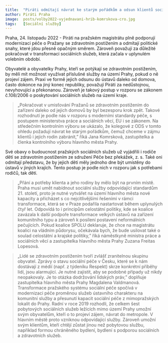 ```yaml
---
title:  "Piráti odmítají návrat ke starým pořádkům a odsun klientů sociálních služeb daleko od jejich rodin v Praze"
author: Piráti Praha
image:  posts/volby2022-vyjednavani-hrib-komrskova-cro.jpg
tags:   [Sociální služby]
---
```


Praha, 24. listopadu 2022 - Piráti na pražském magistrátu plně podporují modernizaci péče o Pražany se zdravotním postižením a odmítají politické snahy, které jdou přesně opačným směrem. Zároveň považují za důležité pokračovat v transformaci sociálních služeb, která začala v uplynulém volebním období.

Obyvatelé a obyvatelky Prahy, kteří se potýkají se zdravotním postižením, by měli mít možnost využívat příslušné služby na území Prahy, pokud o ně projeví zájem. Praxi ve formě jejich odsunu do ústavů daleko od domova, často dokonce na jiný konec republiky, považují Piráti za nedůstojnou, nevyhovující a překonanou. Zároveň je takový postup v rozporu se zákonem č.108/2006 o poskytování sociálních služeb na území kraje. 

> „Pokračovat v umisťování Pražanů se zdravotním postižením do zařízení daleko od jejich domovů by byl bezesporu krok zpět. Takové rozhodnutí je podle nás v rozporu s moderními standardy péče, s postupem ministerstva práce a sociálních věcí, EU i se zákonem. Na středečním kontrolním výboru se ukázalo, že kolegové z ODS v tomto ohledu požadují návrat ke starým pořádkům, čemuž chceme v zájmu klientů i jejich rodin zabránit,” říká Jana Komrsková, zastupitelka a členka kontrolního výboru hlavního města Prahy.

Své obavy o budoucnost pražských sociálních služeb už vyjádřili i rodiče dětí se zdravotním postižením ze sdružení Péče bez překážek, z. s. Také oni odmítají představu, že by jejich děti měly jednoho dne být umístěny do ústavů v jiných krajích. Tento postup je podle nich v rozporu jak s potřebami rodičů, tak dětí.

> „Přání a potřeby klienta a jeho rodiny by mělo být na prvním místě. Praha musí umět nabídnout sociální služby odpovídající  standardům 21. století, proto je nutné vytvářet na území hlavního města nové kapacity a přicházet s co nejcitlivějšími řešeními v rámci transformace, která se v Praze podařila nastartovat během uplynulých čtyř let. Odpovídá to i principům celostátní politiky, kde se koalice zavázala k další podpoře transformace velkých ústavů na zařízení komunitního typu a zároveň k posílení postavení neformálních pečujících. Pokud koalice SPOLU deklaruje, že chce na magistrátu koalici na vládním půdorysu, očekávala bych, že bude usilovat také o soulad celostátní a krajské politiky,” říká náměstkyně ministra práce a sociálních věcí a zastupitelka hlavního města Prahy Zuzana Freitas Lopesová.

> „Lidé se zdravotním postižením tvoří zvlášť zranitelnou skupinu obyvatel. Zprávy o stavu sociální péče v Česku, které se k nám dostávají z médií (např. z týdeníku Respekt) skrze konkrétní příběhy lidí, jsou alarmující. Je nutné zajistit, aby se podobné případy už nikdy neopakovaly. Je to otázka dodržování lidských práv,” doplňuje zastupitelka hlavního města Prahy Magdalena Valdmanová.
Transformace pražského systému sociální péče spočívá v modernizaci péče proměnou služeb ústavního charakteru na komunitní služby a přesunutí kapacit sociální péče z mimopražských lokalit do Prahy. Radní v roce 2019 rozhodli, že celkem šest pobytových sociálních služeb ležících mimo území Prahy umožní svým obyvatelům, kteří o to projeví zájem, návrat do metropole. V hlavním městě proto vzniknou odpovídající služby. Zároveň umožní svým klientům, kteří chtějí zůstat jinou než pobytovou službu, například formou chráněného bydlení, bydlení s podporou sociálních a zdravotních služeb. 
